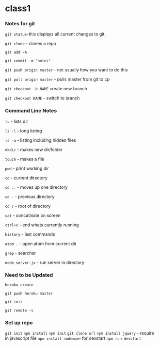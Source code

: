 # class1

### Notes for git

`git status`-this displays all current changes to git.

`git clone` - clones a repo

`git add -A`

`git commit -m "notes"`

`git push origin master` - not usually how you want to do this

`git pull origin master` - pulls master from git to cp

`git checkout -b NAME` create new branch

`git checkout NAME` - switch to branch

### Command Line Notes

`ls` - lists dir

`ls -l` - long listing

`ls -a` - listing including hidden files

`mkdir` - makes new dir/folder

`touch` - makes a file

`pwd` - print working dir

`cd` - current directory

`cd ..` - moves up one directory

`cd -` - previous directory

`cd /` - root of directory

`cat` - concatinate on screen

`ctrl+c` - end whats currently running

`history` - last commands

`atom .` - open atom from current dir

`grep` - searcher

`node server.js` - run server in directory


### Need to be Updated

`heroku create`

`git push heroku master`

`git init`

`git remote -v`

### Set up repo
`git init`
`npm install`
`npm init`
`git clone url`
`npm install jquery` - require in javascript file
`npm install nodemon`- for devstart
`npm run devstart`
